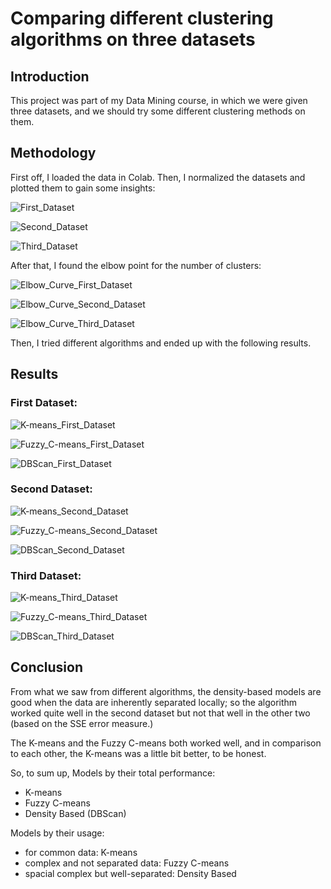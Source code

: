 # Comparing different clustering algorithms on three datasets
## Introduction
This project was part of my Data Mining course, in which we were given three datasets, and we should try some different clustering methods on them.

## Methodology
First off, I loaded the data in Colab. Then, I normalized the datasets and plotted them to gain some insights:

![First_Dataset](https://github.com/arabporr/Clustering_Algorithms/blob/7b8299f117755e379ef929c69a9722f3f58509df/Plots_Images/First_Dataset.png)

![Second_Dataset](https://github.com/arabporr/Clustering_Algorithms/blob/7b8299f117755e379ef929c69a9722f3f58509df/Plots_Images/Second_Dataset.png)

![Third_Dataset](https://github.com/arabporr/Clustering_Algorithms/blob/7b8299f117755e379ef929c69a9722f3f58509df/Plots_Images/Third_Dataset.png)


After that, I found the elbow point for the number of clusters:

![Elbow_Curve_First_Dataset](https://github.com/arabporr/Clustering_Algorithms/blob/7b8299f117755e379ef929c69a9722f3f58509df/Plots_Images/Elbow_Curve_First_Dataset.png)

![Elbow_Curve_Second_Dataset](https://github.com/arabporr/Clustering_Algorithms/blob/7b8299f117755e379ef929c69a9722f3f58509df/Plots_Images/Elbow_Curve_Second_Dataset.png)

![Elbow_Curve_Third_Dataset](https://github.com/arabporr/Clustering_Algorithms/blob/7b8299f117755e379ef929c69a9722f3f58509df/Plots_Images/Elbow_Curve_Third_Dataset.png)


Then, I tried different algorithms and ended up with the following results.

## Results
### First Dataset:
![K-means_First_Dataset](https://github.com/arabporr/Clustering_Algorithms/blob/7b8299f117755e379ef929c69a9722f3f58509df/Plots_Images/K-means_First_Dataset.png)

![Fuzzy_C-means_First_Dataset](https://github.com/arabporr/Clustering_Algorithms/blob/7b8299f117755e379ef929c69a9722f3f58509df/Plots_Images/Fuzzy_C-means_First_Dataset.png)

![DBScan_First_Dataset](https://github.com/arabporr/Clustering_Algorithms/blob/7b8299f117755e379ef929c69a9722f3f58509df/Plots_Images/DBScan_First_Dataset.png)

### Second Dataset:
![K-means_Second_Dataset](https://github.com/arabporr/Clustering_Algorithms/blob/7b8299f117755e379ef929c69a9722f3f58509df/Plots_Images/K-means_Second_Dataset.png)

![Fuzzy_C-means_Second_Dataset](https://github.com/arabporr/Clustering_Algorithms/blob/7b8299f117755e379ef929c69a9722f3f58509df/Plots_Images/Fuzzy_C-means_Second_Dataset.png)

![DBScan_Second_Dataset](https://github.com/arabporr/Clustering_Algorithms/blob/7b8299f117755e379ef929c69a9722f3f58509df/Plots_Images/DBScan_Second_Dataset.png)

### Third Dataset:
![K-means_Third_Dataset](https://github.com/arabporr/Clustering_Algorithms/blob/7b8299f117755e379ef929c69a9722f3f58509df/Plots_Images/K-means_Third_Dataset.png)

![Fuzzy_C-means_Third_Dataset](https://github.com/arabporr/Clustering_Algorithms/blob/7b8299f117755e379ef929c69a9722f3f58509df/Plots_Images/Fuzzy_C-means_Third_Dataset.png)

![DBScan_Third_Dataset](https://github.com/arabporr/Clustering_Algorithms/blob/7b8299f117755e379ef929c69a9722f3f58509df/Plots_Images/DBScan_Third_Dataset.png)

## Conclusion 
From what we saw from different algorithms, the density-based models are good when the data are inherently separated locally; so the algorithm worked quite well in the second dataset but not that well in the other two (based on the SSE error measure.)

The K-means and the Fuzzy C-means both worked well, and in comparison to each other, the K-means was a little bit better, to be honest.

So, to sum up, Models by their total performance:
- K-means
- Fuzzy C-means
- Density Based (DBScan)

Models by their usage:
- for common data: K-means
- complex and not separated data: Fuzzy C-means
- spacial complex but well-separated: Density Based
